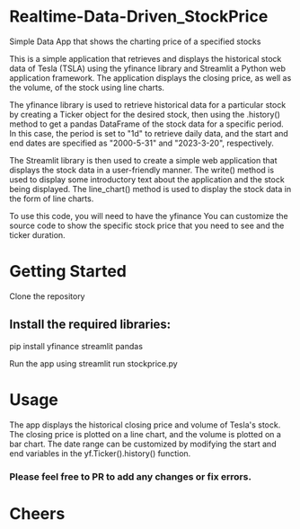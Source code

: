 # Realtime-Data-Driven_StockPrice
Simple Data App that shows the charting price of a specified stocks

This is a simple application that retrieves and displays the 
historical stock data of Tesla (TSLA) 
using the yfinance library and Streamlit
a Python web application framework. The application displays 
the closing price, as well as the volume, 
of the stock using line charts.

The yfinance library is used to retrieve historical
data for a particular stock by creating a Ticker object 
for the desired stock, then using the .history() method 
to get a pandas DataFrame of the stock data for a
specific period. In this case, the period is set to "1d"
to retrieve daily data, and the start and end dates 
are specified as "2000-5-31" and "2023-3-20", respectively.

The Streamlit library is then used to create a simple web 
application that displays the stock data 
in a user-friendly manner. The write() method is used to 
display some introductory text about
the application and the stock being displayed.
The line_chart() method is used to display the 
stock data in the form of line charts.

To use this code, you will need to have the yfinance
You can customize the source code to show the specific 
stock price that you need to see and the ticker duration.


# Getting Started
Clone the repository
## Install the required libraries:
pip install yfinance streamlit pandas




Run the app using streamlit run stockprice.py

# Usage
The app displays the historical closing price 
and volume of Tesla's stock. 
The closing price is plotted on a line chart, and 
the volume is plotted on a bar chart. 
The date range can be customized by modifying the 
start and end variables in the yf.Ticker().history() function.

### Please feel free to PR to add any changes or fix errors.
# Cheers


